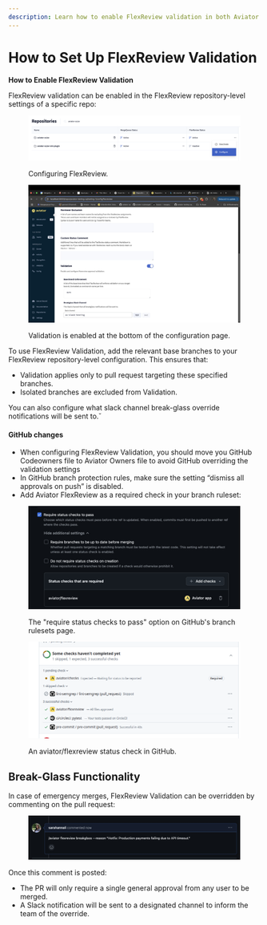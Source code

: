 ```yaml
---
description: Learn how to enable FlexReview validation in both Aviator and GitHub.
---
```


# How to Set Up FlexReview Validation

**How to Enable FlexReview Validation**

FlexReview validation can be enabled in the FlexReview repository-level settings of a specific repo:

<figure><img src="../../.gitbook/assets/image (9).png" alt=""><figcaption><p>Configuring FlexReview.</p></figcaption></figure>

<figure><img src="../../.gitbook/assets/B4AB223B-1CF5-4AB7-B4EF-10B142360A34.jpeg" alt=""><figcaption><p>Validation is enabled at the bottom of the configuration page.</p></figcaption></figure>

To use FlexReview Validation, add the relevant base branches to your FlexReview repository-level configuration. This ensures that:

* Validation applies only to pull request targeting these specified branches.
* Isolated branches are excluded from Validation.

You can also configure what slack channel break-glass override notifications will be sent to.ˇ

#### GitHub changes

* When configuring FlexReview Validation, you should move you GitHub Codeowners file to Aviator Owners file to avoid GitHub overriding the validation settings
* In GitHub branch protection rules, make sure the setting “dismiss all approvals on push” is disabled.
* Add Aviator FlexReview as a required check in your branch ruleset:

<figure><img src="../../.gitbook/assets/76D8AD88-5F23-4351-A8F6-34FCCD728307_1_201_a.jpeg" alt=""><figcaption><p>The "require status checks to pass" option on GitHub's branch rulesets page.</p></figcaption></figure>

<figure><img src="../../.gitbook/assets/image.png" alt=""><figcaption><p>An aviator/flexreview status check in GitHub.</p></figcaption></figure>

## **Break-Glass Functionality**

In case of emergency merges, FlexReview Validation can be overridden by commenting on the pull request:

<figure><img src="../../.gitbook/assets/A2C4DE91-93CD-480C-A553-13C6CD86AA19.jpeg" alt=""><figcaption></figcaption></figure>

Once this comment is posted:

* The PR will only require a single general approval from any user to be merged.
* A Slack notification will be sent to a designated channel to inform the team of the override.
